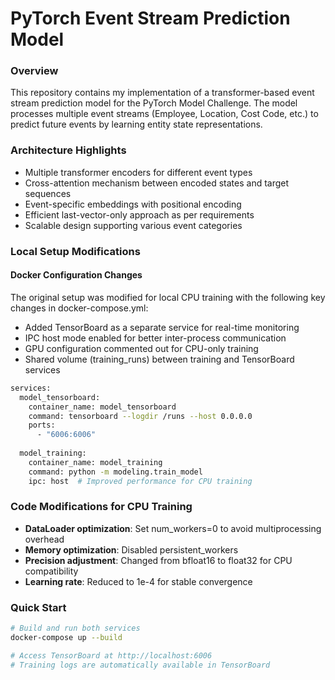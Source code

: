 # PyTorch Event Stream Prediction Model
### Overview
This repository contains my implementation of a transformer-based event stream prediction model for the PyTorch Model Challenge. The model processes multiple event streams (Employee, Location, Cost Code, etc.) to predict future events by learning entity state representations.
### Architecture Highlights

* Multiple transformer encoders for different event types
* Cross-attention mechanism between encoded states and target sequences
* Event-specific embeddings with positional encoding
* Efficient last-vector-only approach as per requirements
* Scalable design supporting various event categories

### **Local Setup Modifications**
#### **Docker Configuration Changes**
The original setup was modified for local CPU training with the following key changes in docker-compose.yml:

* Added TensorBoard as a separate service for real-time monitoring
* IPC host mode enabled for better inter-process communication
* GPU configuration commented out for CPU-only training
* Shared volume (training_runs) between training and TensorBoard services
``` bash
services:
  model_tensorboard:
    container_name: model_tensorboard
    command: tensorboard --logdir /runs --host 0.0.0.0
    ports:
      - "6006:6006"
  
  model_training:
    container_name: model_training
    command: python -m modeling.train_model
    ipc: host  # Improved performance for CPU training
```
### Code Modifications for CPU Training

* **DataLoader optimization**: Set num_workers=0 to avoid multiprocessing overhead
* **Memory optimization**: Disabled persistent_workers
* **Precision adjustment**: Changed from bfloat16 to float32 for CPU compatibility
* **Learning rate**: Reduced to 1e-4 for stable convergence

### Quick Start
``` bash
# Build and run both services
docker-compose up --build

# Access TensorBoard at http://localhost:6006
# Training logs are automatically available in TensorBoard
```